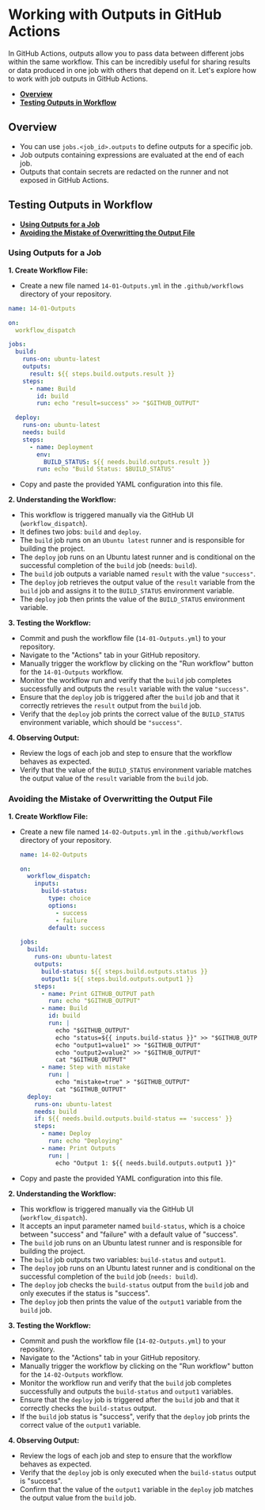 # **Working with Outputs in GitHub Actions**

In GitHub Actions, outputs allow you to pass data between different jobs within the same workflow. This can be incredibly useful for sharing results or data produced in one job with others that depend on it. Let's explore how to work with job outputs in GitHub Actions.

* [**Overview**](#overview)
* [**Testing Outputs in Workflow**](#testing-outputs-in-workflow)

## **Overview**

- You can use `jobs.<job_id>.outputs` to define outputs for a specific job.
- Job outputs containing expressions are evaluated at the end of each job.
- Outputs that contain secrets are redacted on the runner and not exposed in GitHub Actions.

## **Testing Outputs in Workflow**

* [**Using Outputs for a Job**](#using-outputs-for-a-job)
* [**Avoiding the Mistake of Overwritting the Output File**](#avoiding-the-mistake-of-overwritting-the-output-file)

### **Using Outputs for a Job**

**1. Create Workflow File:**

* Create a new file named `14-01-Outputs.yml` in the `.github/workflows` directory of your repository.

```yaml
name: 14-01-Outputs

on:
  workflow_dispatch

jobs:
  build:
    runs-on: ubuntu-latest
    outputs:
      result: ${{ steps.build.outputs.result }}
    steps:
      - name: Build
        id: build
        run: echo "result=success" >> "$GITHUB_OUTPUT"

  deploy:
    runs-on: ubuntu-latest
    needs: build
    steps:
      - name: Deployment
        env:
          BUILD_STATUS: ${{ needs.build.outputs.result }}
        run: echo "Build Status: $BUILD_STATUS"
```

* Copy and paste the provided YAML configuration into this file.

**2. Understanding the Workflow:**

* This workflow is triggered manually via the GitHub UI (`workflow_dispatch`).
* It defines two jobs: `build` and `deploy`.
* The `build` job runs on an `Ubuntu latest` runner and is responsible for building the project.
* The `deploy` job runs on an Ubuntu latest runner and is conditional on the successful completion of the `build` job (needs: `build`).
* The `build` job outputs a variable named `result` with the value `"success"`.
* The `deploy` job retrieves the output value of the `result` variable from the `build` job and assigns it to the `BUILD_STATUS` environment variable.
* The `deploy` job then prints the value of the `BUILD_STATUS` environment variable.

**3. Testing the Workflow:**

* Commit and push the workflow file (`14-01-Outputs.yml`) to your repository.
* Navigate to the "Actions" tab in your GitHub repository.
* Manually trigger the workflow by clicking on the "Run workflow" button for the `14-01-Outputs` workflow.
* Monitor the workflow run and verify that the `build` job completes successfully and outputs the `result` variable with the value `"success"`.
* Ensure that the `deploy` job is triggered after the `build` job and that it correctly retrieves the `result` output from the `build` job.
* Verify that the `deploy` job prints the correct value of the `BUILD_STATUS` environment variable, which should be `"success"`.

**4. Observing Output:**

* Review the logs of each job and step to ensure that the workflow behaves as expected.
* Verify that the value of the `BUILD_STATUS` environment variable matches the output value of the `result` variable from the `build` job.

### **Avoiding the Mistake of Overwritting the Output File**

**1.  Create Workflow File:**

* Create a new file named `14-02-Outputs.yml` in the `.github/workflows` directory of your repository.

  ```yaml
  name: 14-02-Outputs

  on:
    workflow_dispatch:
      inputs:
        build-status:
          type: choice
          options:
            - success
            - failure
          default: success

  jobs:
    build:
      runs-on: ubuntu-latest
      outputs:
        build-status: ${{ steps.build.outputs.status }}
        output1: ${{ steps.build.outputs.output1 }}
      steps:
        - name: Print GITHUB_OUTPUT path
          run: echo "$GITHUB_OUTPUT"
        - name: Build
          id: build
          run: |
            echo "$GITHUB_OUTPUT"
            echo "status=${{ inputs.build-status }}" >> "$GITHUB_OUTPUT"
            echo "output1=value1" >> "$GITHUB_OUTPUT"
            echo "output2=value2" >> "$GITHUB_OUTPUT"
            cat "$GITHUB_OUTPUT"
        - name: Step with mistake
          run: |
            echo "mistake=true" > "$GITHUB_OUTPUT"
            cat "$GITHUB_OUTPUT"
    deploy:
      runs-on: ubuntu-latest
      needs: build
      if: ${{ needs.build.outputs.build-status == 'success' }}
      steps:
        - name: Deploy
          run: echo "Deploying"
        - name: Print Outputs
          run: |
            echo "Output 1: ${{ needs.build.outputs.output1 }}"
  ```

* Copy and paste the provided YAML configuration into this file.

**2.  Understanding the Workflow:**

* This workflow is triggered manually via the GitHub UI (`workflow_dispatch`).
* It accepts an input parameter named `build-status`, which is a choice between "success" and "failure" with a default value of "success".
* The `build` job runs on an Ubuntu latest runner and is responsible for building the project.
* The `build` job outputs two variables: `build-status` and `output1`.
* The `deploy` job runs on an Ubuntu latest runner and is conditional on the successful completion of the `build` job (`needs: build`).
* The `deploy` job checks the `build-status` output from the `build` job and only executes if the status is "success".
* The `deploy` job then prints the value of the `output1` variable from the `build` job.

**3.  Testing the Workflow:**

* Commit and push the workflow file (`14-02-Outputs.yml`) to your repository.
* Navigate to the "Actions" tab in your GitHub repository.
* Manually trigger the workflow by clicking on the "Run workflow" button for the `14-02-Outputs` workflow.
* Monitor the workflow run and verify that the `build` job completes successfully and outputs the `build-status` and `output1` variables.
* Ensure that the `deploy` job is triggered after the `build` job and that it correctly checks the `build-status` output.
* If the `build` job status is "success", verify that the `deploy` job prints the correct value of the `output1` variable.

**4.  Observing Output:**

* Review the logs of each job and step to ensure that the workflow behaves as expected.
* Verify that the `deploy` job is only executed when the `build-status` output is "success".
* Confirm that the value of the `output1` variable in the `deploy` job matches the output value from the `build` job.